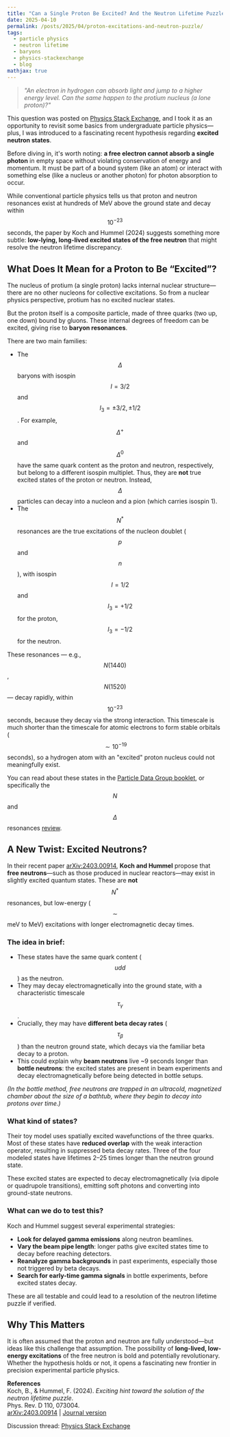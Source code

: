```yaml
---
title: "Can a Single Proton Be Excited? And the Neutron Lifetime Puzzle"
date: 2025-04-10
permalink: /posts/2025/04/proton-excitations-and-neutron-puzzle/
tags:
  - particle physics
  - neutron lifetime
  - baryons
  - physics-stackexchange
  - blog
mathjax: true
---
```


> _"An electron in hydrogen can absorb light and jump to a higher energy level. Can the same happen to the protium nucleus (a lone proton)?"_

This question was posted on [Physics Stack Exchange](https://physics.stackexchange.com/q/805534), and I took it as an opportunity to revisit some basics from undergraduate particle physics—plus, I was introduced to a fascinating recent hypothesis regarding **excited neutron states**.

Before diving in, it's worth noting: **a free electron cannot absorb a single photon** in empty space without violating conservation of energy and momentum. It must be part of a bound system (like an atom) or interact with something else (like a nucleus or another photon) for photon absorption to occur.

While conventional particle physics tells us that proton and neutron resonances exist at hundreds of MeV above the ground state and decay within $$10^{-23}$$ seconds, the paper by Koch and Hummel (2024) suggests something more subtle: **low-lying, long-lived excited states of the free neutron** that might resolve the neutron lifetime discrepancy.

## What Does It Mean for a Proton to Be “Excited”?

The nucleus of protium (a single proton) lacks internal nuclear structure—there are no other nucleons for collective excitations. So from a nuclear physics perspective, protium has no excited nuclear states.

But the proton itself is a composite particle, made of three quarks (two up, one down) bound by gluons. These internal degrees of freedom can be excited, giving rise to **baryon resonances**.

There are two main families:
- The $$\Delta$$ baryons with isospin $$I = 3/2$$ and $$I_3 = \pm 3/2, \pm 1/2$$. For example, $$\Delta^+$$ and $$\Delta^0$$ have the same quark content as the proton and neutron, respectively, but belong to a different isospin multiplet. Thus, they are **not** true excited states of the proton or neutron. Instead, $$\Delta$$ particles can decay into a nucleon and a pion (which carries isospin 1).
- The $$N^*$$ resonances are the true excitations of the nucleon doublet ($$p$$ and $$n$$), with isospin $$I = 1/2$$ and $$I_3 = +1/2$$ for the proton, $$I_3 = -1/2$$ for the neutron.

These resonances — e.g., $$N(1440)$$, $$N(1520)$$ — decay rapidly, within $$10^{-23}$$ seconds, because they decay via the strong interaction. This timescale is much shorter than the timescale for atomic electrons to form stable orbitals ($$\sim 10^{-19}$$ seconds), so a hydrogen atom with an "excited" proton nucleus could not meaningfully exist.

You can read about these states in the [Particle Data Group booklet](https://pdg.lbl.gov/2023/download/db2022.pdf), or specifically the $$N$$ and $$\Delta$$ resonances [review](https://pdg.lbl.gov/2023/reviews/rpp2022-rev-n-delta-resonances.pdf).

## A New Twist: Excited Neutrons?

In their recent paper [arXiv:2403.00914](https://arxiv.org/abs/2403.00914), **Koch and Hummel** propose that **free neutrons**—such as those produced in nuclear reactors—may exist in slightly excited quantum states. These are **not** $$N^*$$ resonances, but low-energy ($$\sim$$meV to MeV) excitations with longer electromagnetic decay times.

### The idea in brief:
- These states have the same quark content ($$udd$$) as the neutron.
- They may decay electromagnetically into the ground state, with a characteristic timescale $$\tau_\gamma$$.
- Crucially, they may have **different beta decay rates** ($$\tau_\beta$$) than the neutron ground state, which decays via the familiar beta decay to a proton.
- This could explain why **beam neutrons** live ~9 seconds longer than **bottle neutrons**: the excited states are present in beam experiments and decay electromagnetically before being detected in bottle setups.

_(In the bottle method, free neutrons are trapped in an ultracold, magnetized chamber about the size of a bathtub, where they begin to decay into protons over time.)_

### What kind of states?

Their toy model uses spatially excited wavefunctions of the three quarks. Most of these states have **reduced overlap** with the weak interaction operator, resulting in suppressed beta decay rates. Three of the four modeled states have lifetimes 2–25 times longer than the neutron ground state.

These excited states are expected to decay electromagnetically (via dipole or quadrupole transitions), emitting soft photons and converting into ground-state neutrons.

### What can we do to test this?

Koch and Hummel suggest several experimental strategies:
- **Look for delayed gamma emissions** along neutron beamlines.
- **Vary the beam pipe length**: longer paths give excited states time to decay before reaching detectors.
- **Reanalyze gamma backgrounds** in past experiments, especially those not triggered by beta decays.
- **Search for early-time gamma signals** in bottle experiments, before excited states decay.

These are all testable and could lead to a resolution of the neutron lifetime puzzle if verified.

## Why This Matters

It is often assumed that the proton and neutron are fully understood—but ideas like this challenge that assumption. The possibility of **long-lived, low-energy excitations** of the free neutron is bold and potentially revolutionary. Whether the hypothesis holds or not, it opens a fascinating new frontier in precision experimental particle physics.

**References**  
Koch, B., & Hummel, F. (2024). *Exciting hint toward the solution of the neutron lifetime puzzle*.  
Phys. Rev. D 110, 073004.  
[arXiv:2403.00914](https://arxiv.org/abs/2403.00914) | [Journal version](https://journals.aps.org/prd/abstract/10.1103/PhysRevD.110.073004)

Discussion thread: [Physics Stack Exchange](https://physics.stackexchange.com/q/805534)
